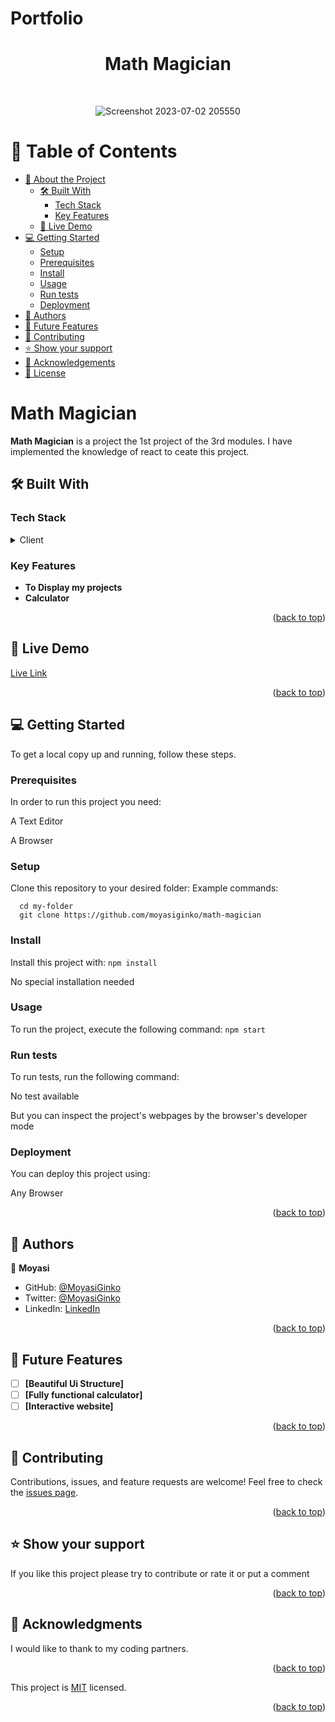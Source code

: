 # Portfolio<a name="readme-top"></a>

<div align="center">
  <h1> Math Magician </h1>
  <br/>
  
  ![Screenshot 2023-07-02 205550](https://github.com/MoyasiGinko/math-magician/assets/108092696/0286f600-6fc7-4a55-b849-0f26121f014e)


</div>

# 📗 Table of Contents

- [📖 About the Project](#about-project)
  - [🛠 Built With](#built-with)
    - [Tech Stack](#tech-stack)
    - [Key Features](#key-features)
  - [🚀 Live Demo](#live-demo)
- [💻 Getting Started](#getting-started)
  - [Setup](#setup)
  - [Prerequisites](#prerequisites)
  - [Install](#install)
  - [Usage](#usage)
  - [Run tests](#run-tests)
  - [Deployment](#triangular_flag_on_post-deployment)
- [👥 Authors](#authors)
- [🔭 Future Features](#future-features)
- [🤝 Contributing](#contributing)
- [⭐️ Show your support](#support)
- [🙏 Acknowledgements](#acknowledgements)
- [📝 License](#license)

# Math Magician  <a name="about-project"></a>

**Math Magician** is a project the 1st project of the 3rd modules. I have implemented the knowledge of react to ceate this project.

## 🛠 Built With <a name="built-with"></a>

### Tech Stack <a name="tech-stack"></a>

<details>
  <summary>Client</summary>
  <ul>
    <li><a href="https://reactjs.org/">HTML</a></li>
    <li><a href="https://reactjs.org/">CSS</a></li>
    <li><a href="https://reactjs.org/">JavaScript</a></li>
    <li><a href="https://reactjs.org/">React</a></li>
  </ul>
</details>

### Key Features <a name="key-features"></a>

- **To Display my projects**
- **Calculator**

<p align="right">(<a href="#readme-top">back to top</a>)</p>

## 🚀 Live Demo <a name="live-demo"></a>

[Live Link](https://math-magician-m0pk.onrender.com)

<p align="right">(<a href="#readme-top">back to top</a>)</p>

## 💻 Getting Started <a name="getting-started"></a>

To get a local copy up and running, follow these steps.

### Prerequisites

In order to run this project you need:
<p> A Text Editor</p>
<p> A Browser </p>

### Setup

Clone this repository to your desired folder:
Example commands:
  
  ```
    cd my-folder 
    git clone https://github.com/moyasiginko/math-magician
  ```

### Install

Install this project with:
  `npm install`
 <p>No special installation needed</p>

### Usage

To run the project, execute the following command:
`npm start`

### Run tests

To run tests, run the following command:
<p> No test available </p>
<p>But you can inspect the project's webpages by the browser's developer mode </p>

### Deployment

You can deploy this project using:
<p>Any Browser</p>
<p align="right">(<a href="#readme-top">back to top</a>)</p>

## 👥 Authors <a name="authors"></a>

👤 **Moyasi**

- GitHub: [@MoyasiGinko](https://github.com/MoyasiGinko)
- Twitter: [@MoyasiGinko](https://twitter.com/moyasi_ginko)
- LinkedIn: [LinkedIn](https://www.linkedin.com/in/mahmudur-rahman-a8a151257)

<p align="right">(<a href="#readme-top">back to top</a>)</p>

## 🔭 Future Features <a name="future-features"></a>

- [ ] **[Beautiful Ui Structure]**
- [ ] **[Fully functional calculator]**
- [ ] **[Interactive website]**

<p align="right">(<a href="#readme-top">back to top</a>)</p>

## 🤝 Contributing <a name="contributing"></a>

Contributions, issues, and feature requests are welcome!
Feel free to check the [issues page](../../issues/).
<p align="right">(<a href="#readme-top">back to top</a>)</p>

## ⭐️ Show your support <a name="support"></a>

If you like this project please try to contribute or rate it or put a comment
<p align="right">(<a href="#readme-top">back to top</a>)</p>

## 🙏 Acknowledgments <a name="acknowledgements"></a>

I would like to thank to my coding partners.

<p align="right">(<a href="#readme-top">back to top</a>)</p>

This project is [MIT](./LICENSE.md) licensed.
<p align="right">(<a href="#readme-top">back to top</a>)</p>
